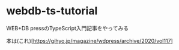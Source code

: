 # webdb-ts-tutorial
WEB+DB pressのTypeScript入門記事をやってみる

本は(これ)[https://gihyo.jp/magazine/wdpress/archive/2020/vol117]
